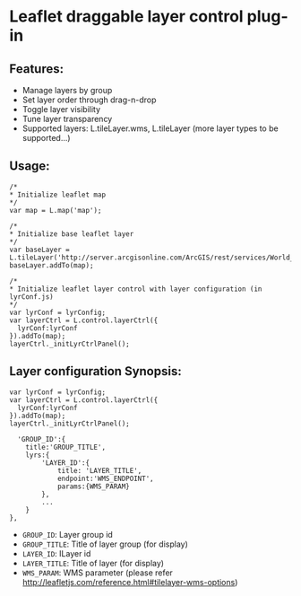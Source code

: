 # Leaflet draggable layer control plug-in

## Features:
* Manage layers by group
* Set layer order through drag-n-drop 
* Toggle layer visibility
* Tune layer transparency
* Supported layers: L.tileLayer.wms, L.tileLayer (more layer types to be supported...)

## Usage:
    /*
    * Initialize leaflet map
    */
    var map = L.map('map');
    
    /*
    * Initialize base leaflet layer
    */
    var baseLayer = L.tileLayer('http://server.arcgisonline.com/ArcGIS/rest/services/World_Imagery/MapServer/tile/{z}/{y}/{x}');
    baseLayer.addTo(map);
    
    /*
    * Initialize leaflet layer control with layer configuration (in lyrConf.js)
    */
    var lyrConf = lyrConfig;
    var layerCtrl = L.control.layerCtrl({
      lyrConf:lyrConf
    }).addTo(map);
    layerCtrl._initLyrCtrlPanel();
  
## Layer configuration Synopsis:
    var lyrConf = lyrConfig;
    var layerCtrl = L.control.layerCtrl({
      lyrConf:lyrConf
    }).addTo(map);
    layerCtrl._initLyrCtrlPanel();
    
      'GROUP_ID':{
        title:'GROUP_TITLE',
        lyrs:{ 
      		'LAYER_ID':{
      		    title: 'LAYER_TITLE',
      		    endpoint:'WMS_ENDPOINT',
      		    params:{WMS_PARAM}
      		},
      		...
        }
    },

*	`GROUP_ID`: Layer group id
*	`GROUP_TITLE`: Title of layer group (for display)
*	`LAYER_ID`: ILayer id
*	`LAYER_TITLE`: Title of layer (for display)
*	`WMS_PARAM`: WMS parameter (please refer http://leafletjs.com/reference.html#tilelayer-wms-options) 

